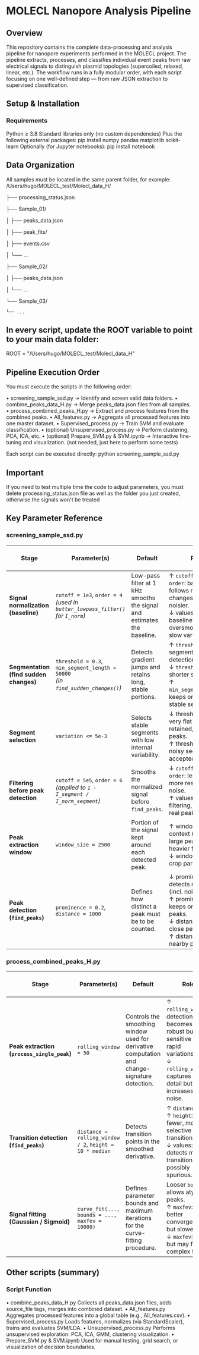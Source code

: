 # MOLECL Nanopore Analysis Pipeline

## Overview

This repository contains the complete data-processing and analysis pipeline for nanopore experiments performed in the MOLECL project.
The pipeline extracts, processes, and classifies individual event peaks from raw electrical signals to distinguish plasmid topologies (supercoiled, relaxed, linear, etc.).
The workflow runs in a fully modular order, with each script focusing on one well-defined step — from raw JSON extraction to supervised classification.

## Setup & Installation

### Requirements

Python ≥ 3.8
Standard libraries only (no custom dependencies)
Plus the following external packages:
pip install numpy pandas matplotlib scikit-learn
Optionally (for Jupyter notebooks):
pip install notebook

## Data Organization
All samples must be located in the same parent folder, for example:
/Users/hugo/MOLECL_test/Molecl_data_H/

├── processing_status.json

├── Sample_01/

│   ├── peaks_data.json

│   ├── peak_fits/

│   ├── events.csv

│   └── ...

├── Sample_02/

│   ├── peaks_data.json

│   └── ...

└── Sample_03/

    └── ...

## In every script, update the ROOT variable to point to your main data folder:
ROOT = "/Users/hugo/MOLECL_test/Molecl_data_H"

## Pipeline Execution Order
You must execute the scripts in the following order:

• screening_sample_ssd.py → Identify and screen valid data folders.
• combine_peaks_data_H.py → Merge peaks_data.json files from all samples.
• process_combined_peaks_H.py → Extract and process features from the combined peaks.
• All_features.py → Aggregate all processed features into one master dataset.
• Supervised_process.py → Train SVM and evaluate classification.
• (optional) Unsupervised_process.py → Perform clustering, PCA, ICA, etc.
• (optional) Prepare_SVM.py & SVM.ipynb → Interactive fine-tuning and visualization. (not needed, just here to perform some tests)

Each script can be executed directly:
python screening_sample_ssd.py

## Important
If you need to test multiple time the code to adjust parameters, you must delete processing_status.json file as well as the folder you just created, otherwise the signals won't be treated

## Key Parameter Reference

### screening_sample_ssd.py

| **Stage**                              | **Parameter(s)**                                                                  | **Default**                                                             | **Role**                                                                                                                                                         | **Effect on Results** |
| -------------------------------------- | --------------------------------------------------------------------------------- | ----------------------------------------------------------------------- | ---------------------------------------------------------------------------------------------------------------------------------------------------------------- | --------------------- |
| **Signal normalization (baseline)**    | `cutoff = 1e3`, `order = 4`<br>*(used in `butter_lowpass_filter()` for `I_norm`)* | Low-pass filter at 1 kHz smooths the signal and estimates the baseline. | ↑ `cutoff` or ↑ `order`: baseline follows rapid changes but is noisier.<br>↓ values: smoother baseline, risk of oversmoothing slow variations.                   |                       |
| **Segmentation (find sudden changes)** | `threshold = 0.3`, `min_segment_length = 50000`<br>*(in `find_sudden_changes()`)* | Detects gradient jumps and retains long, stable portions.               | ↑ `threshold`: fewer segments, stricter detection.<br>↓ `threshold`: more, shorter segments.<br>↑ `min_segment_length`: keeps only long, stable segments.        |                       |
| **Segment selection**                  | `variation <= 5e-3`                                                               | Selects stable segments with low internal variability.                  | ↓ threshold: only very flat segments retained, fewer peaks.<br>↑ threshold: more noisy segments accepted.                                                        |                       |
| **Filtering before peak detection**    | `cutoff = 5e5`, `order = 6`<br>*(applied to `1 - I_segment / I_norm_segment`)*    | Smooths the normalized signal before `find_peaks`.                      | ↓ `cutoff` or ↓ `order`: less filtering, more residual noise.<br>↑ values: stronger filtering, may flatten real peaks.                                           |                       |
| **Peak extraction window**             | `window_size = 2500`                                                              | Portion of the signal kept around each detected peak.                   | ↑ window: wider context (useful for large peaks) but heavier files.<br>↓ window: may crop parts of peaks.                                                        |                       |
| **Peak detection (`find_peaks`)**      | `prominence = 0.2`, `distance = 1000`                                             | Defines how distinct a peak must be to be counted.                      | ↓ prominence: detects more peaks (incl. noise).<br>↑ prominence: keeps only strong peaks.<br>↓ distance: allows close peaks.<br>↑ distance: merges nearby peaks. |                       |

### process_combined_peaks_H.py

| **Stage**                                   | **Parameter(s)**                                        | **Default**                                                                                   | **Role**                                                                                                                                                   | **Effect on Results** |
| ------------------------------------------- | ------------------------------------------------------- | --------------------------------------------------------------------------------------------- | ---------------------------------------------------------------------------------------------------------------------------------------------------------- | --------------------- |
| **Peak extraction (`process_single_peak`)** | `rolling_window = 50`                                   | Controls the smoothing window used for derivative computation and change-signature detection. | ↑ `rolling_window`: detection becomes more robust but less sensitive to rapid variations.<br>↓ `rolling_window`: captures more detail but increases noise. |                       |
| **Transition detection (`find_peaks`)**     | `distance = rolling_window / 2`, `height = 10 * median` | Detects transition points in the smoothed derivative.                                         | ↑ `distance` or ↑ `height`: fewer, more selective transitions.<br>↓ values: detects more transitions, possibly spurious.                                   |                       |
| **Signal fitting (Gaussian / Sigmoid)**     | `curve_fit(..., bounds = ..., maxfev = 10000)`          | Defines parameter bounds and maximum iterations for the curve-fitting procedure.              | Looser `bounds`: allows atypical peaks.<br>↑ `maxfev`: better convergence but slower.<br>↓ `maxfev`: faster but may fail on complex fits.                  |                       |


## Other scripts (summary)

### Script	Function

• combine_peaks_data_H.py	Collects all peaks_data.json files, adds source_file tags, merges into combined dataset.
• All_features.py	Aggregates processed features into a global table (e.g., All_features.csv).
• Supervised_process.py	Loads features, normalizes (via StandardScaler), trains and evaluates SVM/LDA.
• Unsupervised_process.py	Performs unsupervised exploration: PCA, ICA, GMM, clustering visualization.
• Prepare_SVM.py & SVM.ipynb	Used for manual testing, grid search, or visualization of decision boundaries.